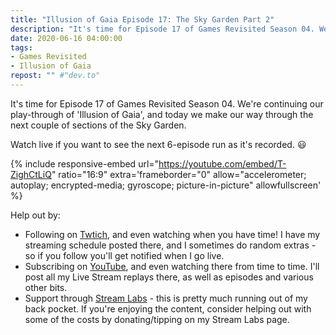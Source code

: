 ```yaml
---
title: "Illusion of Gaia Episode 17: The Sky Garden Part 2"
description: "It's time for Episode 17 of Games Revisited Season 04. We're continuing our play-through of 'Illusion of Gaia', and today we make our way through the next couple of sections of the Sky Garden."
date: 2020-06-16 04:00:00
tags:
- Games Revisited
- Illusion of Gaia
repost: "" #"dev.to"
---
```


It's time for Episode 17 of Games Revisited Season 04. We're continuing our play-through of 'Illusion of Gaia', and today we make our way through the next couple of sections of the Sky Garden.

Watch live if you want to see the next 6-episode run as it's recorded. :smiley:
<!--more-->

{% include responsive-embed url="https://youtube.com/embed/T-ZighCtLiQ" ratio="16:9" extra='frameborder="0" allow="accelerometer; autoplay; encrypted-media; gyroscope; picture-in-picture" allowfullscreen' %}

Help out by:
 * Following on [Twtich](https://twitch.tv/AnonJr_Live), and even watching when you have time! I have my streaming schedule posted there, and I sometimes do random extras - so if you follow you'll get notified when I go live.
 * Subscribing on [YouTube](http://www.youtube.com/channel/UCXafqhKHbkSUIrq0LAuu0tw), and even watching there from time to time. I'll post all my Live Stream replays there, as well as episodes and various other bits.
 * Support through [Stream Labs](https://streamlabs.com/anonjr_live) - this is pretty much running out of my back pocket. If you're enjoying the content, consider helping out with some of the costs by donating/tipping on my Stream Labs page.